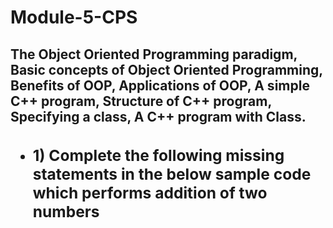 <h1>Module-5-CPS</h1>

<h2> The Object Oriented Programming paradigm, 
Basic concepts of Object Oriented Programming,  Benefits of OOP, 
Applications of OOP,  A simple C++ program, 
Structure of C++ program, Specifying a class, 
A C++ program with Class.<h2>
<ul>
  <li><h3>1) Complete the following missing statements in the below sample code which performs addition of two numbers</h3></li>
